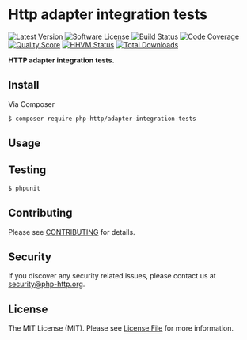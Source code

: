 # Http adapter integration tests

[![Latest Version](https://img.shields.io/github/release/php-http/adapter-integration-tests.svg?style=flat-square)](https://github.com/php-http/adapter-integration-tests/releases)
[![Software License](https://img.shields.io/badge/license-MIT-brightgreen.svg?style=flat-square)](LICENSE)
[![Build Status](https://img.shields.io/travis/php-http/adapter-integration-tests.svg?style=flat-square)](https://travis-ci.org/php-http/adapter-integration-tests)
[![Code Coverage](https://img.shields.io/scrutinizer/coverage/g/php-http/adapter-integration-tests.svg?style=flat-square)](https://scrutinizer-ci.com/g/php-http/adapter-integration-tests)
[![Quality Score](https://img.shields.io/scrutinizer/g/php-http/adapter-integration-tests.svg?style=flat-square)](https://scrutinizer-ci.com/g/php-http/adapter-integration-tests)
[![HHVM Status](https://img.shields.io/hhvm/php-http/adapter-integration-tests.svg?style=flat-square)](http://hhvm.h4cc.de/package/php-http/adapter-integration-tests)
[![Total Downloads](https://img.shields.io/packagist/dt/php-http/adapter-integration-tests.svg?style=flat-square)](https://packagist.org/packages/php-http/adapter-integration-tests)

**HTTP adapter integration tests.**


## Install

Via Composer

``` bash
$ composer require php-http/adapter-integration-tests
```


## Usage


## Testing

``` bash
$ phpunit
```


## Contributing

Please see [CONTRIBUTING](CONTRIBUTING.md) for details.


## Security

If you discover any security related issues, please contact us at [security@php-http.org](mailto:security@php-http.org).


## License

The MIT License (MIT). Please see [License File](LICENSE) for more information.
